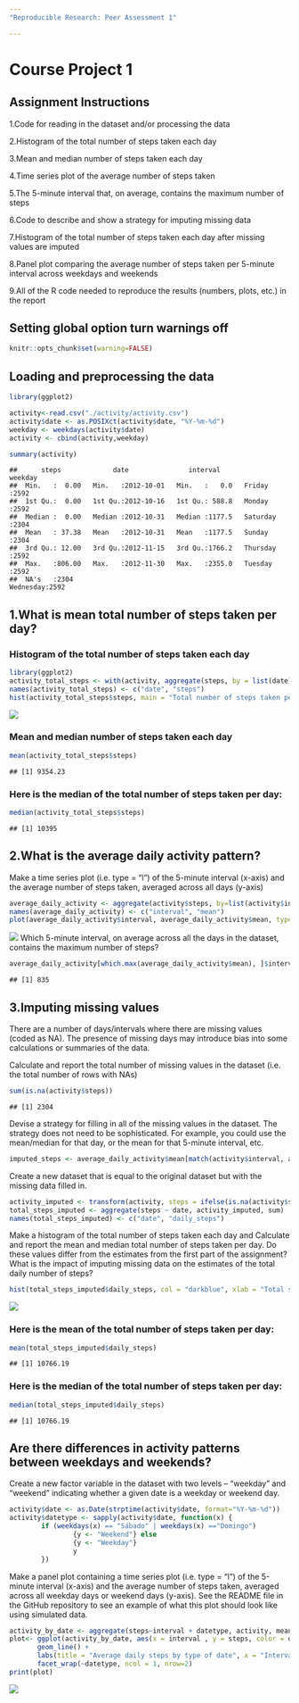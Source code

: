```yaml
---
"Reproducible Research: Peer Assessment 1"

---
```

# Course Project 1

## Assignment Instructions
1.Code for reading in the dataset and/or processing the data

2.Histogram of the total number of steps taken each day

3.Mean and median number of steps taken each day

4.Time series plot of the average number of steps taken

5.The 5-minute interval that, on average, contains the maximum number of steps

6.Code to describe and show a strategy for imputing missing data

7.Histogram of the total number of steps taken each day after missing values
are imputed

8.Panel plot comparing the average number of steps taken per 5-minute interval across weekdays and weekends

9.All of the R code needed to reproduce the results (numbers, plots, etc.) in the report
##  Setting global option turn warnings off

```r
knitr::opts_chunk$set(warning=FALSE)
```
##  Loading and preprocessing the data

```r
library(ggplot2)

activity<-read.csv("./activity/activity.csv")
activity$date <- as.POSIXct(activity$date, "%Y-%m-%d")
weekday <- weekdays(activity$date)
activity <- cbind(activity,weekday)

summary(activity)
```

```
##      steps             date               interval           weekday    
##  Min.   :  0.00   Min.   :2012-10-01   Min.   :   0.0   Friday   :2592  
##  1st Qu.:  0.00   1st Qu.:2012-10-16   1st Qu.: 588.8   Monday   :2592  
##  Median :  0.00   Median :2012-10-31   Median :1177.5   Saturday :2304  
##  Mean   : 37.38   Mean   :2012-10-31   Mean   :1177.5   Sunday   :2304  
##  3rd Qu.: 12.00   3rd Qu.:2012-11-15   3rd Qu.:1766.2   Thursday :2592  
##  Max.   :806.00   Max.   :2012-11-30   Max.   :2355.0   Tuesday  :2592  
##  NA's   :2304                                           Wednesday:2592
```


##  1.What is mean total number of steps taken per day?
### Histogram of the total number of steps taken each day

```r
library(ggplot2)
activity_total_steps <- with(activity, aggregate(steps, by = list(date), FUN = sum, na.rm = TRUE))
names(activity_total_steps) <- c("date", "steps")
hist(activity_total_steps$steps, main = "Total number of steps taken per day", xlab = "Total steps taken per day", col = "darkblue", ylim = c(0,20), breaks = seq(0,25000, by=2500))
```

![](PA1_template_files/figure-html/unnamed-chunk-3-1.png)<!-- -->
### Mean and median number of steps taken each day


```r
mean(activity_total_steps$steps)
```

```
## [1] 9354.23
```
###  Here is the median of the total number of steps taken per day:

```r
median(activity_total_steps$steps)
```

```
## [1] 10395
```


##  2.What is the average daily activity pattern?
Make a time series plot (i.e. type = “l”) of the 5-minute interval (x-axis) and the average number of steps taken, averaged across all days (y-axis)


```r
average_daily_activity <- aggregate(activity$steps, by=list(activity$interval), FUN=mean, na.rm=TRUE)
names(average_daily_activity) <- c("interval", "mean")
plot(average_daily_activity$interval, average_daily_activity$mean, type = "l", col="darkblue", lwd = 2, xlab="Interval", ylab="Average number of steps", main="Average number of steps per intervals")
```

![](PA1_template_files/figure-html/unnamed-chunk-6-1.png)<!-- -->
Which 5-minute interval, on average across all the days in the dataset, contains the maximum number of steps?

```r
average_daily_activity[which.max(average_daily_activity$mean), ]$interval
```

```
## [1] 835
```


##  3.Imputing missing values
There are a number of days/intervals where there are missing values (coded as NA). The presence of missing days may introduce bias into some calculations or summaries of the data.

Calculate and report the total number of missing values in the dataset (i.e. the total number of rows with NAs)

```r
sum(is.na(activity$steps))
```

```
## [1] 2304
```
Devise a strategy for filling in all of the missing values in the dataset. The strategy does not need to be sophisticated. For example, you could use the mean/median for that day, or the mean for that 5-minute interval, etc.

```r
imputed_steps <- average_daily_activity$mean[match(activity$interval, average_daily_activity$interval)]
```
Create a new dataset that is equal to the original dataset but with the missing data filled in.

```r
activity_imputed <- transform(activity, steps = ifelse(is.na(activity$steps), yes = imputed_steps, no = activity$steps))
total_steps_imputed <- aggregate(steps ~ date, activity_imputed, sum)
names(total_steps_imputed) <- c("date", "daily_steps")
```
Make a histogram of the total number of steps taken each day and Calculate and report the mean and median total number of steps taken per day. Do these values differ from the estimates from the first part of the assignment? What is the impact of imputing missing data on the estimates of the total daily number of steps?

```r
hist(total_steps_imputed$daily_steps, col = "darkblue", xlab = "Total steps per day", ylim = c(0,30), main = "Total number of steps taken each day", breaks = seq(0,25000,by=2500))
```

![](PA1_template_files/figure-html/unnamed-chunk-11-1.png)<!-- -->
###   Here is the mean of the total number of steps taken per day:

```r
mean(total_steps_imputed$daily_steps)
```

```
## [1] 10766.19
```
###  Here is the median of the total number of steps taken per day:

```r
median(total_steps_imputed$daily_steps)
```

```
## [1] 10766.19
```



##  Are there differences in activity patterns between weekdays and weekends?
Create a new factor variable in the dataset with two levels – “weekday” and “weekend” indicating whether a given date is a weekday or weekend day.

```r
activity$date <- as.Date(strptime(activity$date, format="%Y-%m-%d"))
activity$datetype <- sapply(activity$date, function(x) {
        if (weekdays(x) == "Sábado" | weekdays(x) =="Domingo") 
                {y <- "Weekend"} else 
                {y <- "Weekday"}
                y
        })
```
Make a panel plot containing a time series plot (i.e. type = “l”) of the 5-minute interval (x-axis) and the average number of steps taken, averaged across all weekday days or weekend days (y-axis). See the README file in the GitHub repository to see an example of what this plot should look like using simulated data.

```r
activity_by_date <- aggregate(steps~interval + datetype, activity, mean, na.rm = TRUE)
plot<- ggplot(activity_by_date, aes(x = interval , y = steps, color = datetype)) +
       geom_line() +
       labs(title = "Average daily steps by type of date", x = "Interval", y = "Average number of steps") +
       facet_wrap(~datetype, ncol = 1, nrow=2)
print(plot)
```

![](PA1_template_files/figure-html/unnamed-chunk-15-1.png)<!-- -->
